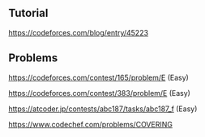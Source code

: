 ## Tutorial 
https://codeforces.com/blog/entry/45223

## Problems
https://codeforces.com/contest/165/problem/E (Easy)

https://codeforces.com/contest/383/problem/E (Easy)

https://atcoder.jp/contests/abc187/tasks/abc187_f (Easy)

https://www.codechef.com/problems/COVERING

